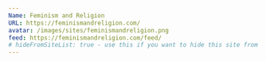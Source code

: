 ```yaml
---
Name: Feminism and Religion
URL: https://feminismandreligion.com/
avatar: /images/sites/feminismandreligion.png
feed: https://feminismandreligion.com/feed/
# hideFromSiteList: true - use this if you want to hide this site from the list of sites on this page: https://eleventy-m10y.lkmt.us/sites/
---
```

